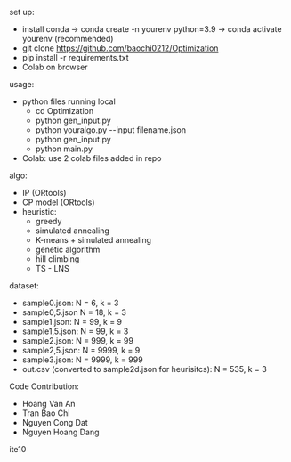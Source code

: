 set up:
  - install conda -> conda create -n yourenv python=3.9 -> conda activate yourenv (recommended)
  - git clone https://github.com/baochi0212/Optimization
  -  pip install -r requirements.txt
  -  Colab on browser 
  
  
  
usage:
- python files running local
  - cd Optimization 
  - python gen_input.py
  - python youralgo.py --input filename.json
  - python gen_input.py
  - python main.py
- Colab: use 2 colab files added in repo

  
  
algo:
  -  IP (ORtools)
  -  CP model (ORtools)
  -  heuristic:
     -  greedy
     -  simulated annealing
     -  K-means + simulated annealing
     -  genetic algorithm
     -  hill climbing
     -  TS - LNS 

dataset:
  - sample0.json: N = 6, k = 3 
  - sample0,5.json N = 18, k = 3
  - sample1.json: N = 99, k = 9
  - sample1,5.json: N = 99, k = 3
  - sample2.json: N = 999, k = 99
  - sample2,5.json: N = 9999, k = 9
  - sample3.json: N = 9999, k = 999
  - out.csv (converted to sample2d.json for heurisitcs): N = 535, k = 3 


Code Contribution:
  - Hoang Van An
  - Tran Bao Chi
  - Nguyen Cong Dat
  - Nguyen Hoang Dang 



ite10
